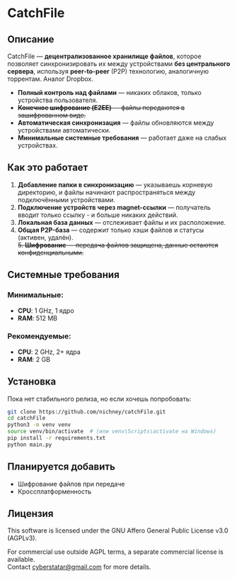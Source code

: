# CatchFile

## Описание  
CatchFile — **децентрализованное хранилище файлов**, которое позволяет синхронизировать их между устройствами **без центрального сервера**, используя **peer-to-peer** (P2P) технологию, аналогичную торрентам. Аналог Dropbox.

-  **Полный контроль над файлами** — никаких облаков, только устройства пользователя.  
-  ~~**Конечное шифрование (E2EE)** — файлы передаются в зашифрованном виде.~~  
-  **Автоматическая синхронизация** — файлы обновляются между устройствами автоматически.  
-  **Минимальные системные требования** — работает даже на слабых устройствах.  

##  Как это работает  
1. **Добавление папки в синхронизацию** — указываешь корневую директорию, и файлы начинают распространяться между подключёнными устройствами.  
2. **Подключение устройств через magnet-ссылки** — получатель вводит только ссылку - и больше никаких действий.  
3. **Локальная база данных** — отслеживает файлы и их расположение.  
4. **Общая P2P-база** — содержит только хэши файлов и статусы (активен, удалён).  
~~5. **Шифрование** — передача файлов защищена, данные остаются конфиденциальными.~~

##  Системные требования

### Минимальные:
- **CPU**: 1 GHz, 1 ядро
- **RAM**: 512 MB

### Рекомендуемые:
- **CPU**: 2 GHz, 2+ ядра
- **RAM**: 2 GB

##  Установка  
Пока нет стабильного релиза, но если хочешь попробовать:  

```bash
git clone https://github.com/nichney/catchFile.git
cd catchFile  
python3 -m venv venv  
source venv/bin/activate  # (или venv\Scripts\activate на Windows)  
pip install -r requirements.txt  
python main.py  
```


##  Планируется добавить  
- Шифрование файлов при передаче
- Кроссплатформенность

##  Лицензия  
This software is licensed under the GNU Affero General Public License v3.0 (AGPLv3).  

For commercial use outside AGPL terms, a separate commercial license is available.  
Contact cyberstatar@gmail.com for more details.
